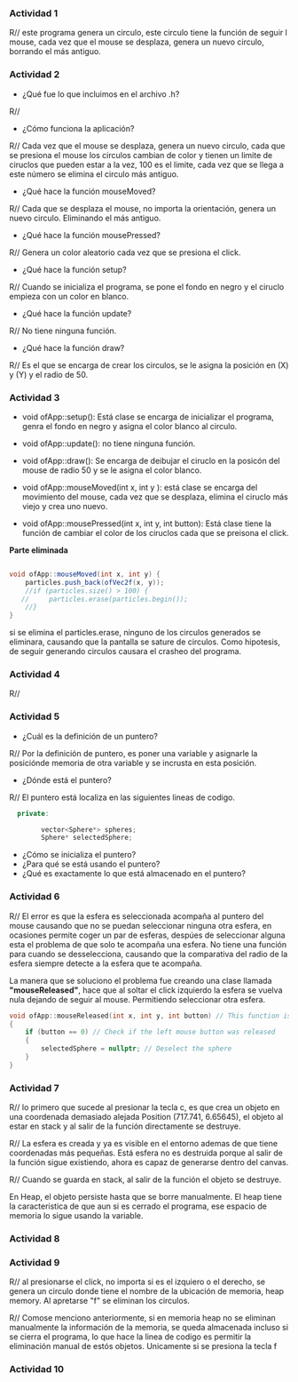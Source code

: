 ### Actividad 1

R// este programa genera un circulo, este circulo tiene la función de seguir l mouse, cada vez que el mouse se desplaza, genera un nuevo circulo, borrando el más antiguo.



### Actividad 2
- ¿Qué fue lo que incluimos en el archivo .h?

R// 


- ¿Cómo funciona la aplicación?

R// Cada vez que el mouse se desplaza, genera un nuevo circulo, cada que se presiona el mouse los circulos cambian de color y tienen un limite de ciruclos que pueden estar a la vez, 100 es el limite, cada vez que se llega a este número se elimina el circulo más antiguo.


- ¿Qué hace la función mouseMoved?

R// Cada que se desplaza el mouse, no importa la orientación, genera un nuevo circulo. Eliminando el más antiguo.


- ¿Qué hace la función mousePressed?

R// Genera un color aleatorio cada vez que se presiona el click.


- ¿Qué hace la función setup?

R// Cuando se inicializa el programa, se pone el fondo en negro y el ciruclo empieza con un color en blanco.


- ¿Qué hace la función update?

R// No tiene ninguna función.


- ¿Qué hace la función draw?

R// Es el que se encarga de crear los circulos, se le asigna la posición en (X) y (Y) y el radio de 50.

### Actividad 3

- void ofApp::setup(): Está clase se encarga de inicializar el programa, genra el fondo en negro y asigna el color blanco al circulo.

- void ofApp::update(): no tiene ninguna función.

- void ofApp::draw(): Se encarga de deibujar el ciruclo en la posicón del mouse de radio 50 y se le asigna el color blanco.

- void ofApp::mouseMoved(int x, int y ): está clase se encarga del movimiento del mouse, cada vez que se desplaza, elimina el ciruclo más viejo y crea uno nuevo.

- void ofApp::mousePressed(int x, int y, int button): Está clase tiene la función de cambiar el color de los ciruclos cada que se preisona el click.

**Parte eliminada**


```c#

void ofApp::mouseMoved(int x, int y) {
    particles.push_back(ofVec2f(x, y));
    //if (particles.size() > 100) { 
   //     particles.erase(particles.begin());
    //}
}


```
si se elimina el particles.erase, ninguno de los circulos generados se eliminara, causando que la pantalla se sature de circulos. Como hipotesis, de seguir generando circulos causara el crasheo del programa.


### Actividad 4

R//


### Actividad 5

- ¿Cuál es la definición de un puntero?

R// Por la definición de puntero, es poner una variable y asignarle la posiciónde memoria de otra variable y se incrusta en esta posición.

- ¿Dónde está el puntero?

R// El puntero está localiza en las siguientes lineas de codigo.

```c++
  private:

        vector<Sphere*> spheres;
        Sphere* selectedSphere;

```

- ¿Cómo se inicializa el puntero?
- ¿Para qué se está usando el puntero?
- ¿Qué es exactamente lo que está almacenado en el puntero?

### Actividad 6

R// El error es que la esfera es seleccionada acompaña al puntero del mouse causando que no se puedan seleccionar ninguna otra esfera, en ocasiones permite coger un par de esferas, despúes de seleccionar alguna esta el problema de que solo te acompaña una esfera. No tiene una función para cuando se desselecciona, causando que la comparativa del radio de la esfera siempre detecte a la esfera que te acompaña.

La manera que se soluciono el problema fue creando una clase llamada **"mouseReleased"**, hace que al soltar el click izquierdo la esfera se vuelva nula dejando de seguir al mouse. Permitiendo seleccionar otra esfera.

```cpp
void ofApp::mouseReleased(int x, int y, int button) // This function is called when the mouse button is released
{
	if (button == 0) // Check if the left mouse button was released
    {
		selectedSphere = nullptr; // Deselect the sphere
    }
}

```

### Actividad 7

R// lo primero que sucede al presionar la tecla c, es que crea un objeto en una coordenada demasiado alejada Position (717.741, 6.65645), el objeto al estar en stack y al salir de la función directamente se destruye.

R// La esfera es creada y ya es visible en el entorno ademas de que tiene coordenadas más pequeñas. Está esfera no es destruida porque al salir de la función sigue existiendo, ahora es capaz de generarse dentro del canvas.

R// Cuando se guarda en stack, al salir de la función el objeto se destruye.

En Heap, el objeto persiste hasta que se borre manualmente. El heap tiene la caracteristica de que aun si es cerrado el programa, ese espacio de memoria lo sigue usando la variable.



### Actividad 8

### Actividad 9

R// al presionarse el click, no importa si es el izquiero o el derecho, se genera un circulo donde tiene el nombre de la ubicación de memoria, heap memory. Al apretarse "f" se eliminan los circulos.

R// Comose menciono anteriormente, si en memoria heap no se eliminan manualmente la información de la memoria, se queda almacenada incluso si se cierra el programa, lo que hace la linea de codigo es permitir la eliminación manual de estós objetos. Unicamente si se presiona la tecla f


### Actividad 10

